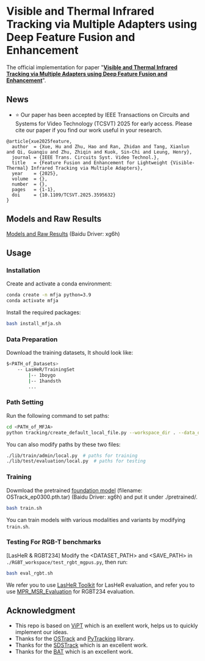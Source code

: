 # Visible and Thermal Infrared Tracking via Multiple Adapters using Deep Feature Fusion and Enhancement
The official implementation for paper "**[Visible and Thermal Infrared Tracking via Multiple Adapters using Deep Feature Fusion and Enhancement](https://ieeexplore.ieee.org/document/11112670)**".

## News

- ⭐ Our paper has been accepted by IEEE Transactions on Circuits and Systems for Video Technology (TCSVT) 2025 for early access. Please cite our paper if you find our work useful in your research.
```
@article{xue2025feature,
  author  = {Xue, Hu and Zhu, Hao and Ran, Zhidan and Tang, Xianlun and Qi, Guanqiu and Zhu, Zhiqin and Kuok, Sin-Chi and Leung, Henry},
  journal = {IEEE Trans. Circuits Syst. Video Technol.},
  title   = {Feature Fusion and Enhancement for Lightweight {Visible-Thermal} Infrared Tracking via Multiple Adapters},
  year    = {2025},
  volume  = {},
  number  = {},
  pages   = {1-1},
  doi     = {10.1109/TCSVT.2025.3595632}
}
```
## Models and Raw Results

[Models and Raw Results](https://pan.baidu.com/s/1G1nMA1Xlxqz8b-DB_XlwgA?pwd=xg6h) (Baidu Driver: xg6h)

## Usage

### Installation

Create and activate a conda environment:

```bash
conda create -n mfja python=3.9
conda activate mfja
```

Install the required packages:

```bash
bash install_mfja.sh
```

### Data Preparation

Download the training datasets, It should look like:

```bash
$<PATH_of_Datasets>
    -- LasHeR/TrainingSet
        |-- 1boygo
        |-- 1handsth
        ...
```

### Path Setting

Run the following command to set paths:

```bash
cd <PATH_of_MFJA>
python tracking/create_default_local_file.py --workspace_dir . --data_dir <PATH_of_Datasets> --save_dir ./output
```

You can also modify paths by these two files:

```bash
./lib/train/admin/local.py  # paths for training
./lib/test/evaluation/local.py  # paths for testing
```

### Training

Dowmload the pretrained [foundation model](https://pan.baidu.com/s/1G1nMA1Xlxqz8b-DB_XlwgA?pwd=xg6h) (filename: OSTrack_ep0300.pth.tar) (Baidu Driver: xg6h)
and put it under ./pretrained/.

```bash
bash train.sh
```

You can train models with various modalities and variants by modifying ``train.sh``.

### Testing For RGB-T benchmarks

[LasHeR & RGBT234]
Modify the <DATASET_PATH> and <SAVE_PATH> in ``./RGBT_workspace/test_rgbt_mgpus.py``, then run:

```bash
bash eval_rgbt.sh
```

We refer you to use [LasHeR Toolkit](https://github.com/BUGPLEASEOUT/LasHeR) for LasHeR evaluation,
and refer you to use [MPR_MSR_Evaluation](https://sites.google.com/view/ahutracking001/) for RGBT234 evaluation.

## Acknowledgment

- This repo is based on [ViPT](https://github.com/jiawen-zhu/ViPT) which is an exellent work, helps us to quickly implement our ideas.
- Thanks for the [OSTrack](https://github.com/botaoye/OSTrack) and [PyTracking](https://github.com/visionml/pytracking) library.
- Thanks for the [SDSTrack](https://github.com/hoqolo/SDSTrack) which is an excellent work.
- Thanks for the [BAT](https://github.com/SparkTempest/BAT) which is an excellent work.
